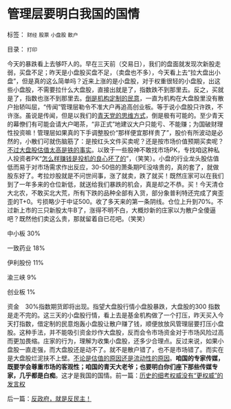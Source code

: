 # 管理层要明白我国的国情

标签： `财经` `股票` `小盘股` `散户` 

目录： `打印`

今天的暴跌看上去够吓人的。早在三天前（交易日），我们的盘面就发现次新股走弱，买盘不足；昨天是小盘股买盘不足，（卖盘也不多），今天看上去“拉大盘出小盘”，但是真的这么简单吗？近来上涨的是小盘股，对于权重很轻的小盘股，出这些小盘股，不需要拉什么大盘股，直接出就是了，指数跌不到那里去。反之，买就是了，指数也涨不到那里去。[倒是机构定制的民意](../../../2009/10/9/民意就是民主吗？可定制的民意呢？.md)，一直为机构在大盘股里没有散户抬轿叫屈，“传闻”管理层勒令不准大户再追高创业板。等于说小盘股只许跌，不许涨。虽说是传闻，但是以我们的[青天党的思维方式](http://blog.sina.com.cn/s/blog_5563a64d0100gfpk.html)，倒是极有可能的。至少青天的幕僚们有可能会请大户喝茶，“非正式”地建议大户只能亏、不能赚；为国破财理性投资嘛！管理层如果真的下手调整股价“那样便宜那样贵了”，股价有所波动是必然的，小散们可就伤脑筋了：是按红头文件买卖呢？还是按市场价值预期买卖呢？[不过大盘股估值太高是铁的事实](../../../2010/1/18/产品周期，小盘股成长性和蓝筹股三种估价方式.md)。以致于一些股神不敢找市场PK，专找咱这种私人投资者PK“[怎么样赚钱是投机的良心坏了的](../../../2007/9/30/投资就是投机，投机就是投资.md)”，（笑笑）。小盘的行业龙头股估值低而易于对市场需求作出反应，30-50倍的萧条期PE没啥贵的，真的套了，就做股东好了。考拉炒股就是不问世间事，涨了就卖，跌了就买！既然庄家可以在我们到了一年多来的仓位新低，就送给我们暴跌的机会，真是却之不恭。买！今天清仓大北农，不敢买北大荒，所有下跌的品种全部有入货，部分象普利特还完成了爽歪歪的T+0。亏损略少于中证500。收了多天来的第一条阴线。仓位上升到70%。不过新上市的三只新股太牛B了，涨得不明不白，大概炒新的庄家以为散户全傻逼吧？既然他们卖这么贵，那就留着自已花吧。（笑笑）

中小板 30%

一致药业 18%

伊利股份 11%

渝三峡 9%

创业板 1%

资金　30%指数期货即将出现。指望大盘股行情小盘股暴跌，大盘股的300
指数是走不完的。这三天的小盘股行情，看上去是基金机构做了一个打压，昨天买入今天打指数，借定制的民意炮轰小盘股让散户赚了钱，顺便放放风管理层要打压小盘股。这种手法，并不能吸引资金炒作大盘股，反而会令市场资金对于市场风险过高而更加畏缩。庄家的行为，理解为收集小盘股，还多少合理点。反过来说，如果小盘股一直走强，而大盘股还是动不了。就不是散户错了，也不是市场错了。而实在是大盘股烂泥扶不上壁。[不论是估值的原因还是流动性的原因](../../../2009/2/3/市场，是经济学的依归，万能的观测标尺.md)。**咱国的专家传媒，既要学会尊重市场的客观性；咱国的青天大老爷；也要明白你们座下那些传媒专家，几乎都是白痴**。这才是我国的国情。前一篇：[历史的细考权威没有“更权威”的发言权](../../../2010/4/13/历史的细考权威没有“更权威”的发言权.md)

后一篇：[反政府，就是反民主！](../../../2010/4/13/反政府，就是反民主！.md)